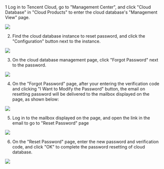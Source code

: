 1 Log in to Tencent Cloud, go to "Management Center", and click "Cloud Database" in "Cloud Products" to enter the cloud database's "Management View" page.

![](//qzonestyle.gtimg.cn/qzone/vas/opensns/res/img/cdb_login1.png)

2. Find the cloud database instance to reset password, and click the "Configuration" button next to the instance.

![](//qzonestyle.gtimg.cn/qzone/vas/opensns/res/img/cdb_passwdrs.png)


3. On the cloud database management page, click "Forgot Password" next to the password.

![](//qzonestyle.gtimg.cn/qzone/vas/opensns/res/img/cdb_fpasswdrs.png)

4. On the "Forgot Password" page, after your entering the verification code and clicking "I Want to Modify the Password" button, the email on resetting password will be delivered to the mailbox displayed on the page, as shown below:

![](//qzonestyle.gtimg.cn/qzone/vas/opensns/res/img/cdb_fpasswdrs2.png)

5. Log in to the mailbox displayed on the page, and open the link in the email to go to "Reset Password" page

![](//qzonestyle.gtimg.cn/qzone/vas/opensns/res/img/cdb_email.png)

6. On the "Reset Password" page, enter the new password and verification code, and click "OK" to complete the password resetting of cloud database.

![](//qzonestyle.gtimg.cn/qzone/vas/opensns/res/img/cdb_passwdrs2.png)
